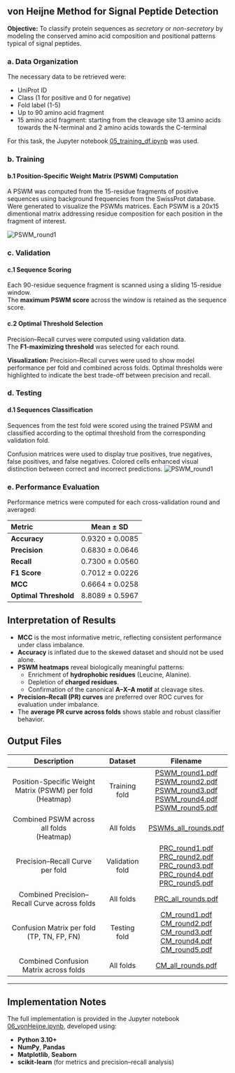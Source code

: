## von Heijne Method for Signal Peptide Detection
**Objective:** To classify protein sequences as *secretory* or *non-secretory* by modeling the conserved amino acid composition and positional patterns typical of signal peptides.

### a. Data Organization
The necessary data to be retrieved were: 
- UniProt ID
- Class (1 for positive and 0 for negative)
- Fold label (1-5)
- Up to 90 amino acid fragment
- 15 amino acid fragment: starting from the cleavage site 13 amino acids towards the N-terminal and 2 amino acids towards the C-terminal

For this task, the Jupyter notebook [05_training_df.ipynb](./scripts/05_training_df.ipynb) was used.

### b. Training
#### b.1 Position-Specific Weight Matrix (PSWM) Computation
A PSWM was computed from the 15-residue fragments of positive sequences using background frequencies from the SwissProt database. Were generated to visualize the PSWMs matrices. Each PSWM is a 20x15 dimentional matrix addressing residue composition for each position in the fragment of interest.

![PSWM_round1](https://github.com/user-attachments/assets/749b1948-f408-4f5a-ab2b-bba3f1bccba1)

### c. Validation
#### c.1 Sequence Scoring
Each 90-residue sequence fragment is scanned using a sliding 15-residue window.  
The **maximum PSWM score** across the window is retained as the sequence score.

#### c.2 Optimal Threshold Selection
Precision–Recall curves were computed using validation data.  
The **F1-maximizing threshold** was selected for each round.

**Visualization:** Precision–Recall curves were used to show model performance per fold and combined across folds. Optimal thresholds were highlighted to indicate the best trade-off between precision and recall.

### d. Testing
#### d.1 Sequences Classification
Sequences from the test fold were scored using the trained PSWM and classified according to the optimal threshold from the corresponding validation fold.

Confusion matrices were used to display true positives, true negatives, false positives, and false negatives. Colored cells enhanced visual distinction between correct and incorrect predictions.
![PSWM_round1](https://github.com/user-attachments/assets/749b1948-f408-4f5a-ab2b-bba3f1bccba1)

### e. Performance Evaluation
Performance metrics were computed for each cross-validation round and averaged:

| Metric | Mean ± SD |
|:--|:--:|
| **Accuracy** | 0.9320 ± 0.0085 |
| **Precision** | 0.6830 ± 0.0646 |
| **Recall** | 0.7300 ± 0.0560 |
| **F1 Score** | 0.7012 ± 0.0226 |
| **MCC** | 0.6664 ± 0.0258 |
| **Optimal Threshold** | 8.8089 ± 0.5967 |

## Interpretation of Results
- **MCC** is the most informative metric, reflecting consistent performance under class imbalance.  
- **Accuracy** is inflated due to the skewed dataset and should not be used alone.  
- **PSWM heatmaps** reveal biologically meaningful patterns:  
  - Enrichment of **hydrophobic residues** (Leucine, Alanine).  
  - Depletion of **charged residues**.  
  - Confirmation of the canonical **A–X–A motif** at cleavage sites.  
- **Precision–Recall (PR) curves** are preferred over ROC curves for evaluation under imbalance.  
- The **average PR curve across folds** shows stable and robust classifier behavior.

## Output Files

| Description| Dataset | Filename |
|:-------------------------:|:-------:|:--------:|
| Position-Specific Weight Matrix (PSWM) per fold <br> (Heatmap) | Training fold | [PSWM_round1.pdf](./visualization/PSWM_round1.pdf) <br> [PSWM_round2.pdf](./visualization/PSWM_round2.pdf) <br> [PSWM_round3.pdf](./visualization/PSWM_round3.pdf) <br> [PSWM_round4.pdf](./visualization/PSWM_round4.pdf) <br> [PSWM_round5.pdf](./visualization/PSWM_round5.pdf) |
| Combined PSWM across all folds <br> (Heatmap) | All folds | [PSWMs_all_rounds.pdf](./visualization/PSWMs_all_rounds.pdf) |
| Precision–Recall Curve per fold | Validation fold | [PRC_round1.pdf](./visualization/PRC_round1.pdf) <br> [PRC_round2.pdf](./visualization/PRC_round2.pdf) <br> [PRC_round3.pdf](./visualization/PRC_round3.pdf) <br> [PRC_round4.pdf](./visualization/PRC_round4.pdf) <br> [PRC_round5.pdf](./visualization/PRC_round5.pdf) |
| Combined Precision–Recall Curve across folds | All folds | [PRC_all_rounds.pdf](./visualization/PRC_all_rounds.pdf) |
| Confusion Matrix per fold <br> (TP, TN, FP, FN) | Testing fold | [CM_round1.pdf](./visualization/CM_round1.pdf) <br> [CM_round2.pdf](./visualization/CM_round2.pdf) <br> [CM_round3.pdf](./visualization/CM_round3.pdf) <br> [CM_round4.pdf](./visualization/CM_round4.pdf) <br> [CM_round5.pdf](./visualization/CM_round5.pdf) |
| Combined Confusion Matrix across folds | All folds | [CM_all_rounds.pdf](./visualization/CM_all_rounds.pdf) |

---

## Implementation Notes

The full implementation is provided in the Jupyter notebook [06_vonHeijne.ipynb](./scripts/06_vonHeijne.ipynb), developed using:
- **Python 3.10+**
- **NumPy**, **Pandas**
- **Matplotlib**, **Seaborn**
- **scikit-learn** (for metrics and precision–recall analysis)
